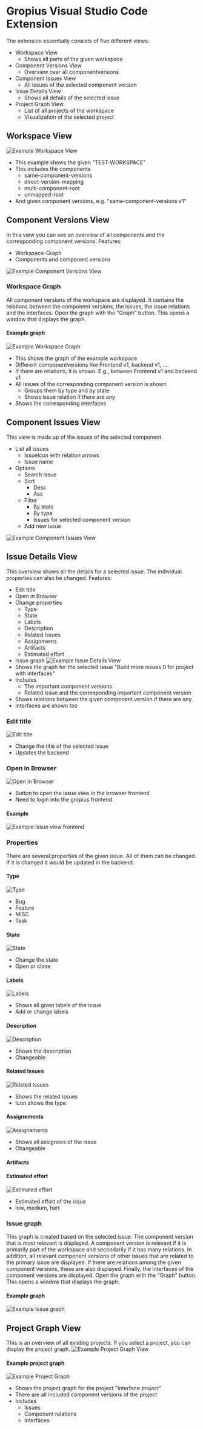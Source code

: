# Gropius Visual Studio Code Extension
The extension essentially consists of five different views:
* Workspace View
	* Shows all parts of the given workspace
* Component Versions View
	* Overview over all componentversions
* Component Issues View
	* All issues of the selected component version
* Issue Details View
	* Shows all details of the selected issue
* Project Graph View.
	* List of all projects of the workspace
	* Visualization of the selected project

## Workspace View
![Example Workspace View](./assets/image-9.png)
* This example shows the given "TEST-WORKSPACE"
* This includes the components
	* same-component-versions
	* direct-version-mapping
	* multi-component-root
	* unmapped-root
* And given component versions, e.g. "same-component-versions v1"

## Component Versions View
In this view you can see an overview of all components and the corresponding component versions.
Features:
* Workspace-Graph
* Components and component versions

![Example Component Versions View](./assets/image-10.png)

### Workspace Graph
All component versions of the workspace are displayed. It contains the relations between the component versions, the issues, the issue relations and the interfaces. Open the graph with the “Graph” button. This opens a window that displays the graph.
#### Example graph
![Example Workspace Graph](./assets/image-5.png)
* This shows the graph of the example workspace
* Different componentversions like Frontend v1, backend v1, ...
* If there are relations, it is shown. E.g., between Frontend v1 and backend v1
* All issues of the corresponding component version is shown
	* Groups them by type and by state
	* Shows issue relation if there are any
* Shows the corresponding interfaces

## Component Issues View
This view is made up of the issues of the selected component.
* List all issues
	* IssueIcon with relation arrows
	* Issue name
* Options
	* Search issue
	* Sort
		* Desc 
		* Asc
	* Filter
		* By state
		* By type
		* Issues for selected component version
	* Add new issue



![Example Component Issues View](./assets/image-4.png)

## Issue Details View
This overview shows all the details for a selected issue. The individual properties can also be changed.
Features:

* Edit title
* Open in Browser
* Change properties
	* Type
	* State
	* Labels
	* Description
	* Related Issues
	* Assignments
	* Artifacts
	* Estimated effort
* Issue graph
![Example Issue Details View](./assets/image-3.png)
* Shows the graph for the selected issue "Build more issues 0 for project with interfaces"
* Includes
	* The important component versions
	* Related issue and the corresponding important component version
* Shows relations between the given component version if there are any
* Interfaces are shown too

### Edit title
![Edit title](./assets/image-2.png)
* Change the title of the selected issue
* Updates the backend


### Open in Browser
![Open in Browser](./assets/image-1.png)
* Button to open the issue view in the browser frontend
* Need to login into the gropius frontend

#### Example
![Example issue view frontend](./assets/image.png)
### Properties
There are several properties of the given issue. All of them can be changed. If it is changed it would be updated in the backend.
#### Type
![Type](./assets/image-11.png)

* Bug
* Feature
* MISC
* Task

#### State

![State](./assets/image-12.png)

* Change the state
* Open or close

#### Labels

![Labels](./assets/image-13.png)

* Shows all given labels of the issue
* Add or change labels

#### Description

![Description](./assets/image-14.png)

* Shows the description
* Changeable

#### Related Issues

![Related Issues](./assets/image-15.png)

* Shows the related issues
* Icon shows the type

#### Assignements

![Assignements](./assets/image-16.png)

* Shows all assignees of the issue
* Changeable

#### Artifacts



#### Estimated effort

![Estimated effort](./assets/image-17.png)
* Estimated effort of the issue
* low, medium, hart

### Issue graph
This graph is created based on the selected issue. The component version that is most relevant is displayed. A component version is relevant if it is primarily part of the workspace and secondarily if it has many relations.
In addition, all relevant component versions of other issues that are related to the primary issue are displayed. If there are relations among the given component versions, these are also displayed. Finally, the interfaces of the component versions are displayed.
Open the graph with the “Graph” button. This opens a window that displays the graph.
#### Example graph
![Example Issue graph](./assets/image-6.png)

## Project Graph View
This is an overview of all existing projects. If you select a project, you can display the project graph.
![Example Project Graph View](./assets/image-7.png)

#### Example project graph
![Example Project Graph](assets/image-8.png)
* Shows the project graph for the project "Interface project"
* There are all included component versions of the project
* Includes
	* Issues
	* Component relations
	* Interfaces